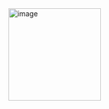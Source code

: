 <img width="183" alt="image" src="https://github.com/user-attachments/assets/500d5bae-8949-4eb8-9c22-450f64c80bcb">

